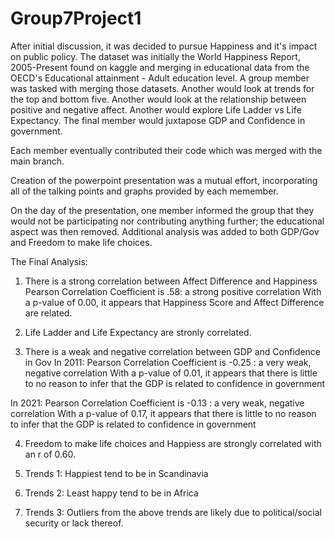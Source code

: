 # Group7Project1

After initial discussion, it was decided to pursue Happiness and it's impact on public policy.
The dataset was initially the World Happiness Report, 2005-Present found on kaggle and merging in educational data from the OECD's Educational attainment - Adult education level. 
A group member was tasked with merging those datasets.
Another would look at trends for the top and bottom five.
Another would look at the relationship between positive and negative affect.
Another would explore Life Ladder vs Life Expectancy.
The final member would juxtapose GDP and Confidence in government.

Each member eventually contributed their code which was merged with the main branch.

Creation of the powerpoint presentation was a mutual effort,  incorporating all of the talking points and graphs provided by each memember.

On the day of the presentation, one member informed the group that they would not be participating nor contributing anything further; the educational 
aspect was then removed. Additional analysis was added to both GDP/Gov and Freedom to make life choices.

The Final Analysis:
1. There is a strong correlation between Affect Difference and Happiness
Pearson Correlation Coefficient is .58: a strong positive correlation
With a p-value of 0.00, it appears that Happiness Score and Affect Difference are related.

2. Life Ladder and Life Expectancy are stronly correlated.
 
3. There is a weak and negative correlation between GDP and Confidence in Gov
In 2011: Pearson Correlation Coefficient is -0.25 : a very weak, negative correlation
With a p-value of 0.01, it appears that there is little to no reason to infer that the GDP is related to confidence in government

In 2021: 
Pearson Correlation Coefficient is -0.13 : a very weak, negative correlation
With a p-value of 0.17, it appears that there is little to no reason to infer that the GDP is related to confidence in government

4. Freedom to make life choices and Happiess are strongly correlated with an r of 0.60.

5. Trends 1: Happiest tend to be in Scandinavia 
6. Trends 2: Least happy tend to be in Africa
7. Trends 3: Outliers from the above trends are likely due to political/social security or lack thereof. 

